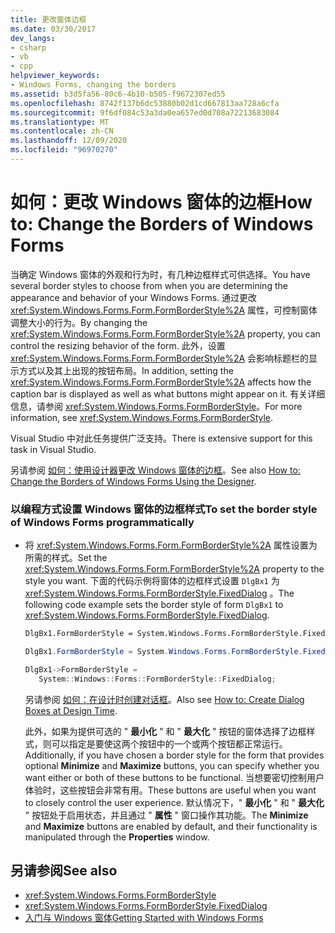 ```yaml
---
title: 更改窗体边框
ms.date: 03/30/2017
dev_langs:
- csharp
- vb
- cpp
helpviewer_keywords:
- Windows Forms, changing the borders
ms.assetid: b3d5fa56-80c6-4b10-b505-f9672307ed55
ms.openlocfilehash: 8742f137b6dc53880b02d1cd667813aa728a6cfa
ms.sourcegitcommit: 9f6df084c53a3da0ea657ed0d708a72213683084
ms.translationtype: MT
ms.contentlocale: zh-CN
ms.lasthandoff: 12/09/2020
ms.locfileid: "96970270"
---
```

# <a name="how-to-change-the-borders-of-windows-forms"></a><span data-ttu-id="d9dc3-102">如何：更改 Windows 窗体的边框</span><span class="sxs-lookup"><span data-stu-id="d9dc3-102">How to: Change the Borders of Windows Forms</span></span>

<span data-ttu-id="d9dc3-103">当确定 Windows 窗体的外观和行为时，有几种边框样式可供选择。</span><span class="sxs-lookup"><span data-stu-id="d9dc3-103">You have several border styles to choose from when you are determining the appearance and behavior of your Windows Forms.</span></span> <span data-ttu-id="d9dc3-104">通过更改 <xref:System.Windows.Forms.Form.FormBorderStyle%2A> 属性，可控制窗体调整大小的行为。</span><span class="sxs-lookup"><span data-stu-id="d9dc3-104">By changing the <xref:System.Windows.Forms.Form.FormBorderStyle%2A> property, you can control the resizing behavior of the form.</span></span> <span data-ttu-id="d9dc3-105">此外，设置 <xref:System.Windows.Forms.Form.FormBorderStyle%2A> 会影响标题栏的显示方式以及其上出现的按钮布局。</span><span class="sxs-lookup"><span data-stu-id="d9dc3-105">In addition, setting the <xref:System.Windows.Forms.Form.FormBorderStyle%2A> affects how the caption bar is displayed as well as what buttons might appear on it.</span></span> <span data-ttu-id="d9dc3-106">有关详细信息，请参阅 <xref:System.Windows.Forms.FormBorderStyle>。</span><span class="sxs-lookup"><span data-stu-id="d9dc3-106">For more information, see <xref:System.Windows.Forms.FormBorderStyle>.</span></span>  
  
 <span data-ttu-id="d9dc3-107">Visual Studio 中对此任务提供广泛支持。</span><span class="sxs-lookup"><span data-stu-id="d9dc3-107">There is extensive support for this task in Visual Studio.</span></span>  
  
 <span data-ttu-id="d9dc3-108">另请参阅 [如何：使用设计器更改 Windows 窗体的边框](/previous-versions/visualstudio/visual-studio-2010/yettzh3e(v=vs.100))。</span><span class="sxs-lookup"><span data-stu-id="d9dc3-108">See also [How to: Change the Borders of Windows Forms Using the Designer](/previous-versions/visualstudio/visual-studio-2010/yettzh3e(v=vs.100)).</span></span>  
  
### <a name="to-set-the-border-style-of-windows-forms-programmatically"></a><span data-ttu-id="d9dc3-109">以编程方式设置 Windows 窗体的边框样式</span><span class="sxs-lookup"><span data-stu-id="d9dc3-109">To set the border style of Windows Forms programmatically</span></span>  
  
- <span data-ttu-id="d9dc3-110">将 <xref:System.Windows.Forms.Form.FormBorderStyle%2A> 属性设置为所需的样式。</span><span class="sxs-lookup"><span data-stu-id="d9dc3-110">Set the <xref:System.Windows.Forms.Form.FormBorderStyle%2A> property to the style you want.</span></span> <span data-ttu-id="d9dc3-111">下面的代码示例将窗体的边框样式设置 `DlgBx1` 为 <xref:System.Windows.Forms.FormBorderStyle.FixedDialog> 。</span><span class="sxs-lookup"><span data-stu-id="d9dc3-111">The following code example sets the border style of form `DlgBx1` to <xref:System.Windows.Forms.FormBorderStyle.FixedDialog>.</span></span>  
  
    ```vb  
    DlgBx1.FormBorderStyle = System.Windows.Forms.FormBorderStyle.FixedDialog  
    ```  
  
    ```csharp  
    DlgBx1.FormBorderStyle = System.Windows.Forms.FormBorderStyle.FixedDialog;  
    ```  
  
    ```cpp  
    DlgBx1->FormBorderStyle =  
       System::Windows::Forms::FormBorderStyle::FixedDialog;  
    ```  
  
     <span data-ttu-id="d9dc3-112">另请参阅 [如何：在设计时创建对话框](/previous-versions/visualstudio/visual-studio-2010/55cz5x2c(v=vs.100))。</span><span class="sxs-lookup"><span data-stu-id="d9dc3-112">Also see [How to: Create Dialog Boxes at Design Time](/previous-versions/visualstudio/visual-studio-2010/55cz5x2c(v=vs.100)).</span></span>  
  
     <span data-ttu-id="d9dc3-113">此外，如果为提供可选的 " **最小化** " 和 " **最大化** " 按钮的窗体选择了边框样式，则可以指定是要使这两个按钮中的一个或两个按钮都正常运行。</span><span class="sxs-lookup"><span data-stu-id="d9dc3-113">Additionally, if you have chosen a border style for the form that provides optional **Minimize** and **Maximize** buttons, you can specify whether you want either or both of these buttons to be functional.</span></span> <span data-ttu-id="d9dc3-114">当想要密切控制用户体验时，这些按钮会非常有用。</span><span class="sxs-lookup"><span data-stu-id="d9dc3-114">These buttons are useful when you want to closely control the user experience.</span></span> <span data-ttu-id="d9dc3-115">默认情况下，" **最小化** " 和 " **最大化** " 按钮处于启用状态，并且通过 " **属性** " 窗口操作其功能。</span><span class="sxs-lookup"><span data-stu-id="d9dc3-115">The **Minimize** and **Maximize** buttons are enabled by default, and their functionality is manipulated through the **Properties** window.</span></span>  
  
## <a name="see-also"></a><span data-ttu-id="d9dc3-116">另请参阅</span><span class="sxs-lookup"><span data-stu-id="d9dc3-116">See also</span></span>

- <xref:System.Windows.Forms.FormBorderStyle>
- <xref:System.Windows.Forms.FormBorderStyle.FixedDialog>
- [<span data-ttu-id="d9dc3-117">入门与 Windows 窗体</span><span class="sxs-lookup"><span data-stu-id="d9dc3-117">Getting Started with Windows Forms</span></span>](getting-started-with-windows-forms.md)

